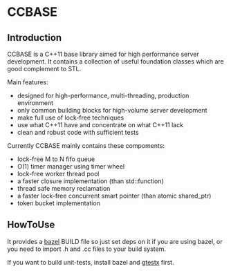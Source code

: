 # CCBASE

## Introduction

CCBASE is a C++11 base library aimed for high performance server development. It contains a collection of useful foundation classes which are good complement to STL.

Main features:

* designed for high-performance, multi-threading, production environment
* only common building blocks for high-volume server development
* make full use of lock-free techniques
* use what C++11 have and concentrate on what C++11 lack
* clean and robust code with sufficient tests

Currently CCBASE mainly contains these compoments:

* lock-free M to N fifo queue
* O(1) timer manager using timer wheel
* lock-free worker thread pool
* a faster closure implementation (than std::function)
* thread safe memory reclamation
* a faster lock-free concurrent smart pointer (than atomic shared\_ptr)
* token bucket implementation

## HowToUse

It provides a [bazel](https://bazel.build) BUILD file so just set deps on it if you are using bazel, or you need to import .h and .cc files to your build system.

If you want to build unit-tests, install bazel and [gtestx](https://github.com/mikewei/gtestx) first.

